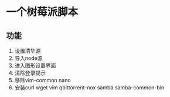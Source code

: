 # 一个树莓派脚本

## 功能
1. 设置清华源
2. 导入node源
3. 进入图形设置界面
4. 清除登录提示
5. 移除vim-common nano
3. 安装curl wget vim qbittorrent-nox samba samba-common-bin
